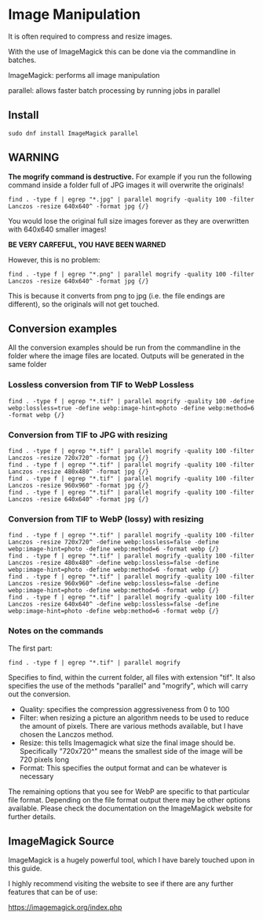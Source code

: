 # Image Manipulation

It is often required to compress and resize images.

With the use of ImageMagick this can be done via the commandline in batches.

ImageMagick: performs all image manipulation

parallel: allows faster batch processing by running jobs in parallel

## Install

	sudo dnf install ImageMagick parallel

## WARNING

**The mogrify command is destructive.** For example if you run the following command inside a folder full of JPG images it will overwrite the originals!

	find . -type f | egrep "*.jpg" | parallel mogrify -quality 100 -filter Lanczos -resize 640x640^ -format jpg {/}

You would lose the original full size images forever as they are overwritten with 640x640 smaller images!

**BE VERY CARFEFUL, YOU HAVE BEEN WARNED**

However, this is no problem:

	find . -type f | egrep "*.png" | parallel mogrify -quality 100 -filter Lanczos -resize 640x640^ -format jpg {/}

This is because it converts from png to jpg (i.e. the file endings are different), so the originals will not get touched.

## Conversion examples

All the conversion examples should be run from the commandline in the folder where the image files are located.
Outputs will be generated in the same folder

### Lossless conversion from TIF to WebP Lossless

	find . -type f | egrep "*.tif" | parallel mogrify -quality 100 -define webp:lossless=true -define webp:image-hint=photo -define webp:method=6 -format webp {/}

### Conversion from TIF to JPG with resizing

	find . -type f | egrep "*.tif" | parallel mogrify -quality 100 -filter Lanczos -resize 720x720^ -format jpg {/}
	find . -type f | egrep "*.tif" | parallel mogrify -quality 100 -filter Lanczos -resize 480x480^ -format jpg {/}
	find . -type f | egrep "*.tif" | parallel mogrify -quality 100 -filter Lanczos -resize 960x960^ -format jpg {/}
	find . -type f | egrep "*.tif" | parallel mogrify -quality 100 -filter Lanczos -resize 640x640^ -format jpg {/}


### Conversion from TIF to WebP (lossy) with resizing

	find . -type f | egrep "*.tif" | parallel mogrify -quality 100 -filter Lanczos -resize 720x720^ -define webp:lossless=false -define webp:image-hint=photo -define webp:method=6 -format webp {/}
	find . -type f | egrep "*.tif" | parallel mogrify -quality 100 -filter Lanczos -resize 480x480^ -define webp:lossless=false -define webp:image-hint=photo -define webp:method=6 -format webp {/}
	find . -type f | egrep "*.tif" | parallel mogrify -quality 100 -filter Lanczos -resize 960x960^ -define webp:lossless=false -define webp:image-hint=photo -define webp:method=6 -format webp {/}
	find . -type f | egrep "*.tif" | parallel mogrify -quality 100 -filter Lanczos -resize 640x640^ -define webp:lossless=false -define webp:image-hint=photo -define webp:method=6 -format webp {/}

### Notes on the commands

The first part:

	find . -type f | egrep "*.tif" | parallel mogrify

Specifies to find, within the current folder, all files with extension "tif". It also specifies the use of the methods "parallel" and "mogrify", which will carry out the conversion.

- Quality: specifies the compression aggressiveness from 0 to 100
- Filter: when resizing a picture an algorithm needs to be used to reduce the amount of pixels. There are various methods available, but I have chosen the Lanczos method.
- Resize: this tells Imagemagick what size the final image should be. Specifically "720x720^" means the smallest side of the image will be 720 pixels long
- Format: This specifies the output format and can be whatever is necessary

The remaining options that you see for WebP are specific to that particular file format. Depending on the file format output there may be other options available.
Please check the documentation on the ImageMagick website for further details.

## ImageMagick Source

ImageMagick is a hugely powerful tool, which I have barely touched upon in this guide.

I highly recommend visiting the website to see if there are any further features that can be of use:

https://imagemagick.org/index.php
